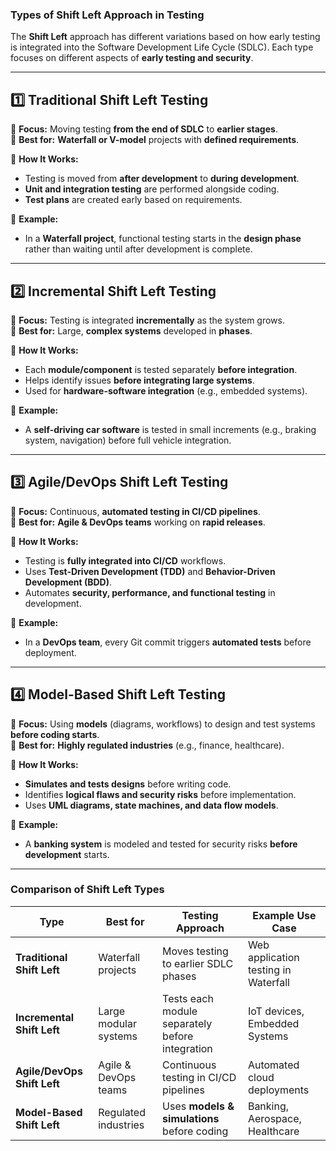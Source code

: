 ### **Types of Shift Left Approach in Testing**  

The **Shift Left** approach has different variations based on how early testing is integrated into the Software Development Life Cycle (SDLC). Each type focuses on different aspects of **early testing and security**.  

---

## **1️⃣ Traditional Shift Left Testing**  
📌 **Focus:** Moving testing **from the end of SDLC** to **earlier stages**.  
📌 **Best for:** **Waterfall or V-model** projects with **defined requirements**.  

🔹 **How It Works:**  
- Testing is moved from **after development** to **during development**.  
- **Unit and integration testing** are performed alongside coding.  
- **Test plans** are created early based on requirements.  

🔹 **Example:**  
- In a **Waterfall project**, functional testing starts in the **design phase** rather than waiting until after development is complete.  

---

## **2️⃣ Incremental Shift Left Testing**  
📌 **Focus:** Testing is integrated **incrementally** as the system grows.  
📌 **Best for:** Large, **complex systems** developed in **phases**.  

🔹 **How It Works:**  
- Each **module/component** is tested separately **before integration**.  
- Helps identify issues **before integrating large systems**.  
- Used for **hardware-software integration** (e.g., embedded systems).  

🔹 **Example:**  
- A **self-driving car software** is tested in small increments (e.g., braking system, navigation) before full vehicle integration.  

---

## **3️⃣ Agile/DevOps Shift Left Testing**  
📌 **Focus:** Continuous, **automated testing in CI/CD pipelines**.  
📌 **Best for:** **Agile & DevOps teams** working on **rapid releases**.  

🔹 **How It Works:**  
- Testing is **fully integrated into CI/CD** workflows.  
- Uses **Test-Driven Development (TDD)** and **Behavior-Driven Development (BDD)**.  
- Automates **security, performance, and functional testing** in development.  

🔹 **Example:**  
- In a **DevOps team**, every Git commit triggers **automated tests** before deployment.  

---

## **4️⃣ Model-Based Shift Left Testing**  
📌 **Focus:** Using **models** (diagrams, workflows) to design and test systems **before coding starts**.  
📌 **Best for:** **Highly regulated industries** (e.g., finance, healthcare).  

🔹 **How It Works:**  
- **Simulates and tests designs** before writing code.  
- Identifies **logical flaws and security risks** before implementation.  
- Uses **UML diagrams, state machines, and data flow models**.  

🔹 **Example:**  
- A **banking system** is modeled and tested for security risks **before development** starts.  

---

### **Comparison of Shift Left Types**  

| **Type** | **Best for** | **Testing Approach** | **Example Use Case** |
|----------|-------------|---------------------|----------------------|
| **Traditional Shift Left** | Waterfall projects | Moves testing to earlier SDLC phases | Web application testing in Waterfall |
| **Incremental Shift Left** | Large modular systems | Tests each module separately before integration | IoT devices, Embedded Systems |
| **Agile/DevOps Shift Left** | Agile & DevOps teams | Continuous testing in CI/CD pipelines | Automated cloud deployments |
| **Model-Based Shift Left** | Regulated industries | Uses **models & simulations** before coding | Banking, Aerospace, Healthcare |
